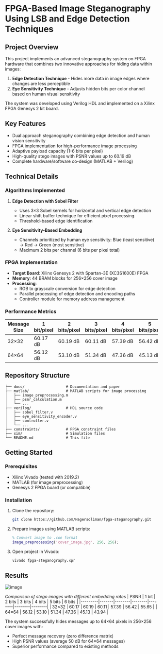 # FPGA-Based Image Steganography Using LSB and Edge Detection Techniques

## Project Overview
This project implements an advanced steganography system on FPGA hardware that combines two innovative approaches for hiding data within images:
1. **Edge Detection Technique** - Hides more data in image edges where changes are less perceptible
2. **Eye Sensitivity Technique** - Adjusts hidden bits per color channel based on human visual sensitivity

The system was developed using Verilog HDL and implemented on a Xilinx FPGA Genesys 2 kit board.

## Key Features
- Dual approach steganography combining edge detection and human vision sensitivity
- FPGA implementation for high-performance image processing
- Adaptive payload capacity (1-6 bits per pixel)
- High-quality stego images with PSNR values up to 60.19 dB
- Complete hardware/software co-design (MATLAB + Verilog)

## Technical Details

### Algorithms Implemented
1. **Edge Detection with Sobel Filter**
   - Uses 3×3 Sobel kernels for horizontal and vertical edge detection
   - Linear shift buffer technique for efficient pixel processing
   - Threshold-based edge identification

2. **Eye Sensitivity-Based Embedding**
   - Channels prioritized by human eye sensitivity: Blue (least sensitive) → Red → Green (most sensitive)
   - Maximum 2 bits per channel (6 bits per pixel total)

### FPGA Implementation
- **Target Board**: Xilinx Genesys 2 with Spartan-3E (XC3S1600E) FPGA
- **Memory**: 44 BRAM blocks for 256×256 cover image
- **Processing**:
  - RGB to grayscale conversion for edge detection
  - Parallel processing of edge detection and encoding paths
  - Controller module for memory address management

### Performance Metrics
| Message Size | 1 bit/pixel | 2 bits/pixel | 3 bits/pixel | 4 bits/pixel | 5 bits/pixel | 6 bits/pixel |
|-------------|------------|-------------|-------------|-------------|-------------|-------------|
| 32×32       | 60.17 dB   | 60.19 dB    | 60.11 dB    | 57.39 dB    | 56.42 dB    | 55.65 dB    |
| 64×64       | 56.12 dB   | 53.10 dB    | 51.34 dB    | 47.36 dB    | 45.13 dB    | 43.94 dB    |

## Repository Structure
```
├── docs/                   # Documentation and paper
├── matlab/                 # MATLAB scripts for image processing
│   ├── image_preprocessing.m
│   ├── psnr_calculation.m
│   └── ...
├── verilog/                # HDL source code
│   ├── sobel_filter.v
│   ├── eye_sensitivity_encoder.v
│   ├── controller.v
│   └── ...
├── constraints/            # FPGA constraint files
├── sim/                    # Simulation files
└── README.md               # This file
```

## Getting Started

### Prerequisites
- Xilinx Vivado (tested with 2019.2)
- MATLAB (for image preprocessing)
- Genesys 2 FPGA board (or compatible)

### Installation
1. Clone the repository:
   ```bash
   git clone https://github.com/Hagersoliman/fpga-steganography.git
   ```

2. Prepare images using MATLAB scripts:
   ```matlab
   % Convert image to .coe format
   image_preprocessing('cover_image.jpg', 256, 256);
   ```

3. Open project in Vivado:
   ```bash
   vivado fpga-steganography.xpr
   ```

## Results
![image](https://github.com/user-attachments/assets/dcf5d178-1f6c-4f5a-9266-60b3de2bc7fb)

*Comparison of stego images with different embedding rates*
| PSNR    | 1 bit | 2 bits | 3 bits | 4 bits | 5 bits | 6 bits |
|---------|-------|--------|--------|--------|--------|--------|
| 32×32   | 60.17 | 60.19  | 60.11  | 57.39  | 56.42  | 55.65  |
| 64×64   | 56.12 | 53.10  | 51.34  | 47.36  | 45.13  | 43.94  |


The system successfully hides messages up to 64×64 pixels in 256×256 cover images with:
- Perfect message recovery (zero difference matrix)
- High PSNR values (average 50 dB for 64×64 messages)
- Superior performance compared to existing methods


